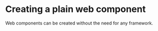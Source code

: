 # Creating a plain web component

Web components can be created without the need for any framework.
